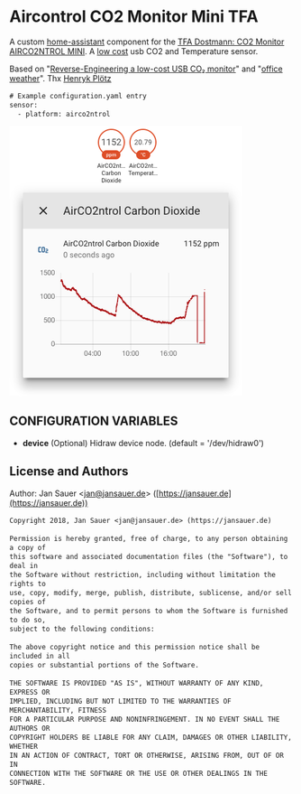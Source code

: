 # Aircontrol CO2 Monitor Mini TFA

A custom [home-assistant](https://www.home-assistant.io/) component for the
[TFA Dostmann: CO2 Monitor AIRCO2NTROL MINI](https://www.tfa-dostmann.de/en/produkt/co2-monitor-airco2ntrol-mini/).
A [low cost](https://www.amazon.de/gp/product/B01DY30PG8/) usb CO2 and Temperature sensor.

Based on "[Reverse-Engineering a low-cost USB CO₂ monitor](https://hackaday.io/project/5301-reverse-engineering-a-low-cost-usb-co-monitor)"
and "[office weather](https://github.com/wooga/office_weather)".
Thx [Henryk Plötz](https://hackaday.io/henryk)

```
# Example configuration.yaml entry
sensor:
  - platform: airco2ntrol
```

![component screenshot](screenshot.png)

## CONFIGURATION VARIABLES

- **device** (Optional) Hidraw device node. (default = '/dev/hidraw0')

## License and Authors

Author: Jan Sauer
<[jan@jansauer.de](mailto:jan@jansauer.de)>
([https://jansauer.de](https://jansauer.de))

```text
Copyright 2018, Jan Sauer <jan@jansauer.de> (https://jansauer.de)

Permission is hereby granted, free of charge, to any person obtaining a copy of
this software and associated documentation files (the "Software"), to deal in
the Software without restriction, including without limitation the rights to
use, copy, modify, merge, publish, distribute, sublicense, and/or sell copies of
the Software, and to permit persons to whom the Software is furnished to do so,
subject to the following conditions:

The above copyright notice and this permission notice shall be included in all
copies or substantial portions of the Software.

THE SOFTWARE IS PROVIDED "AS IS", WITHOUT WARRANTY OF ANY KIND, EXPRESS OR
IMPLIED, INCLUDING BUT NOT LIMITED TO THE WARRANTIES OF MERCHANTABILITY, FITNESS
FOR A PARTICULAR PURPOSE AND NONINFRINGEMENT. IN NO EVENT SHALL THE AUTHORS OR
COPYRIGHT HOLDERS BE LIABLE FOR ANY CLAIM, DAMAGES OR OTHER LIABILITY, WHETHER
IN AN ACTION OF CONTRACT, TORT OR OTHERWISE, ARISING FROM, OUT OF OR IN
CONNECTION WITH THE SOFTWARE OR THE USE OR OTHER DEALINGS IN THE SOFTWARE.
```
